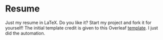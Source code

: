 # Resume
Just my resume in LaTeX. Do you like it? Start my project and fork it for yourself! The initial template credit is given to this Overleaf [template](https://www.overleaf.com/latex/templates/dhik-lebenslauf-vorlage/jscfzhxchjcw). I just did the automation. 
